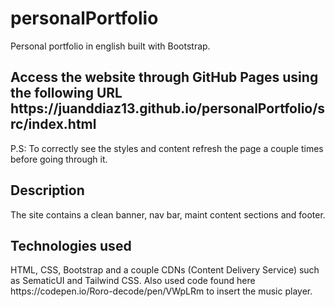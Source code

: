 # personalPortfolio
Personal portfolio in english built with Bootstrap. 

<h2><b>Access the website through GitHub Pages using the following URL  https://juanddiaz13.github.io/personalPortfolio/src/index.html</b></h2>

P.S: To correctly see the styles and content refresh the page a couple times before going through it. 

<h2><b>Description</b></h2>
The site contains a clean banner, nav bar, maint content sections and footer.

<h2><b>Technologies used</b></h2>
HTML, CSS, Bootstrap and a couple CDNs (Content Delivery Service) such as SematicUI and Tailwind CSS. Also used code found here https://codepen.io/Roro-decode/pen/VWpLRm
 to insert the music player. 



